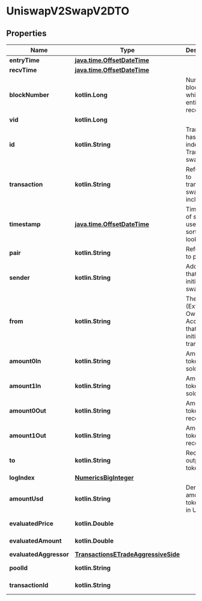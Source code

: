 
# UniswapV2SwapV2DTO

## Properties
Name | Type | Description | Notes
------------ | ------------- | ------------- | -------------
**entryTime** | [**java.time.OffsetDateTime**](java.time.OffsetDateTime.md) |  |  [optional]
**recvTime** | [**java.time.OffsetDateTime**](java.time.OffsetDateTime.md) |  |  [optional]
**blockNumber** | **kotlin.Long** | Number of block in which entity was recorded. |  [optional]
**vid** | **kotlin.Long** |  |  [optional]
**id** | **kotlin.String** | Transaction hash plus index in Transaction swap array. |  [optional]
**transaction** | **kotlin.String** | Reference to transaction swap was included in. |  [optional]
**timestamp** | [**java.time.OffsetDateTime**](java.time.OffsetDateTime.md) | Timestamp of swap, used for sorted lookups. |  [optional]
**pair** | **kotlin.String** | Reference to pair. |  [optional]
**sender** | **kotlin.String** | Address that initiated the swap. |  [optional]
**from** | **kotlin.String** | The EOA (Externally Owned Account) that initiated the transaction. |  [optional]
**amount0In** | **kotlin.String** | Amount of token0 sold. |  [optional]
**amount1In** | **kotlin.String** | Amount of token1 sold. |  [optional]
**amount0Out** | **kotlin.String** | Amount of token0 received. |  [optional]
**amount1Out** | **kotlin.String** | Amount of token1 received. |  [optional]
**to** | **kotlin.String** | Recipient of output tokens. |  [optional]
**logIndex** | [**NumericsBigInteger**](NumericsBigInteger.md) |  |  [optional]
**amountUsd** | **kotlin.String** | Derived amount of tokens sold in USD. |  [optional]
**evaluatedPrice** | **kotlin.Double** |  |  [optional] [readonly]
**evaluatedAmount** | **kotlin.Double** |  |  [optional] [readonly]
**evaluatedAggressor** | [**TransactionsETradeAggressiveSide**](TransactionsETradeAggressiveSide.md) |  |  [optional]
**poolId** | **kotlin.String** |  |  [optional] [readonly]
**transactionId** | **kotlin.String** |  |  [optional] [readonly]



